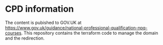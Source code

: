 # CPD information

The content is pubished to GOV.UK at https://www.gov.uk/guidance/national-professional-qualification-npq-courses. This repository contains the terraform code to manage the domain and the redirection.
